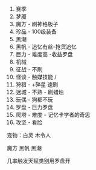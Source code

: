 <!-- 表格 -->


1. 赛季
2. 梦魇
3. 魔方 - 刷神格板子
4. 珍品 - 100级装备 
5. 黑潮
6. 黑帆 - 追忆有丝-抢货追忆
7. 巨力 - 难度高 -收益罗盘
8. 机械
9. 征战 - 不刷
10. 怪谈 - 触媒技能 / 
11. 狩猎 - +碎星 速刷
12. 迷城 - 不熟 - 刷蜡烛
13. 玩偶 - 狗都不玩
14. 罗盘 - 巨力罗盘
15. 爬塔 - 难度 - 记忆卡学者的奇思
16. 攻坚 - 看脸

宠物：白灵  木令人

魔方
黑帆
黑潮 

几率触发天赋类别用罗盘开